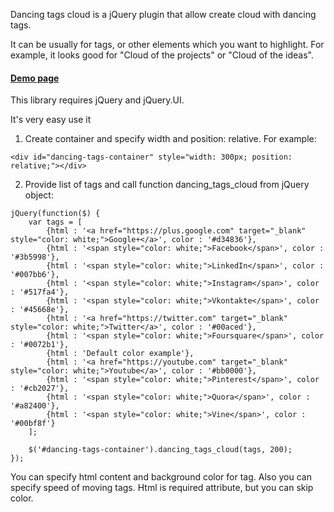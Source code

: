 Dancing tags cloud is a jQuery plugin that allow create cloud with dancing tags.

It can be usually for tags, or other elements which you want to highlight.
For example, it looks good for "Cloud of the projects" or "Cloud of the ideas".

<h4><a href="http://eugene-ilyin.github.io/jquery_dancing_tags_cloud/">Demo page</a></h4>

This library requires jQuery and jQuery.UI.

It's very easy use it

1) Create container and specify width and position: relative. For example:
```
<div id="dancing-tags-container" style="width: 300px; position: relative;"></div>
```

2) Provide list of tags and call function dancing_tags_cloud from jQuery object:

```
jQuery(function($) {
    var tags = [
        {html : '<a href="https://plus.google.com" target="_blank" style="color: white;">Google+</a>', color : '#d34836'},
        {html : '<span style="color: white;">Facebook</span>', color : '#3b5998'},
        {html : '<span style="color: white;">LinkedIn</span>', color : '#007bb6'},
        {html : '<span style="color: white;">Instagram</span>', color : '#517fa4'},
        {html : '<span style="color: white;">Vkontakte</span>', color : '#45668e'},
        {html : '<a href="https://twitter.com" target="_blank" style="color: white;">Twitter</a>', color : '#00aced'},
        {html : '<span style="color: white;">Foursquare</span>', color : '#0072b1'},
        {html : 'Default color example'},
        {html : '<a href="https://youtube.com" target="_blank" style="color: white;">Youtube</a>', color : '#bb0000'},
        {html : '<span style="color: white;">Pinterest</span>', color : '#cb2027'},
        {html : '<span style="color: white;">Quora</span>', color : '#a82400'},
        {html : '<span style="color: white;">Vine</span>', color : '#00bf8f'}
    ];

    $('#dancing-tags-container').dancing_tags_cloud(tags, 200);
});
```

You can specify html content and background color for tag. Also you can specify speed of moving tags.
Html is required attribute, but you can skip color.